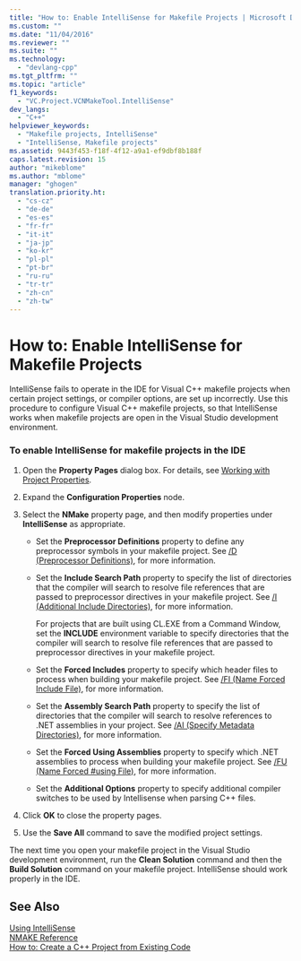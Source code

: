 ```yaml
---
title: "How to: Enable IntelliSense for Makefile Projects | Microsoft Docs"
ms.custom: ""
ms.date: "11/04/2016"
ms.reviewer: ""
ms.suite: ""
ms.technology: 
  - "devlang-cpp"
ms.tgt_pltfrm: ""
ms.topic: "article"
f1_keywords: 
  - "VC.Project.VCNMakeTool.IntelliSense"
dev_langs: 
  - "C++"
helpviewer_keywords: 
  - "Makefile projects, IntelliSense"
  - "IntelliSense, Makefile projects"
ms.assetid: 9443f453-f18f-4f12-a9a1-ef9dbf8b188f
caps.latest.revision: 15
author: "mikeblome"
ms.author: "mblome"
manager: "ghogen"
translation.priority.ht: 
  - "cs-cz"
  - "de-de"
  - "es-es"
  - "fr-fr"
  - "it-it"
  - "ja-jp"
  - "ko-kr"
  - "pl-pl"
  - "pt-br"
  - "ru-ru"
  - "tr-tr"
  - "zh-cn"
  - "zh-tw"
---
```

# How to: Enable IntelliSense for Makefile Projects
IntelliSense fails to operate in the IDE for Visual C++ makefile projects when certain project settings, or compiler options, are set up incorrectly. Use this procedure to configure Visual C++ makefile projects, so that IntelliSense works when makefile projects are open in the Visual Studio development environment.  
  
### To enable IntelliSense for makefile projects in the IDE  
  
1.  Open the **Property Pages** dialog box. For details, see [Working with Project Properties](../ide/working-with-project-properties.md).  
  
2.  Expand the **Configuration Properties** node.  
  
3.  Select the **NMake** property page, and then modify properties under **IntelliSense** as appropriate.  
  
    -   Set the **Preprocessor Definitions** property to define any preprocessor symbols in your makefile project. See [/D (Preprocessor Definitions)](../build/reference/d-preprocessor-definitions.md), for more information.  
  
    -   Set the **Include Search Path** property to specify the list of directories that the compiler will search to resolve file references that are passed to preprocessor directives in your makefile project. See [/I (Additional Include Directories)](../build/reference/i-additional-include-directories.md), for more information.  
  
         For projects that are built using CL.EXE from a Command Window, set the **INCLUDE** environment variable to specify directories that the compiler will search to resolve file references that are passed to preprocessor directives in your makefile project.  
  
    -   Set the **Forced Includes** property to specify which header files to process when building your makefile project. See [/FI (Name Forced Include File)](../build/reference/fi-name-forced-include-file.md), for more information.  
  
    -   Set the **Assembly Search Path** property to specify the list of directories that the compiler will search to resolve references to .NET assemblies in your project. See [/AI (Specify Metadata Directories)](../build/reference/ai-specify-metadata-directories.md), for more information.  
  
    -   Set the **Forced Using Assemblies** property to specify which .NET assemblies to process when building your makefile project. See [/FU (Name Forced #using File)](../build/reference/fu-name-forced-hash-using-file.md), for more information.  
  
    -   Set the **Additional Options** property to specify additional compiler switches to be used by Intellisense when parsing C++ files.  
  
4.  Click **OK** to close the property pages.  
  
5.  Use the **Save All** command to save the modified project settings.  
  
 The next time you open your makefile project in the Visual Studio development environment, run the **Clean Solution** command and then the **Build Solution** command on your makefile project. IntelliSense should work properly in the IDE.  
  
## See Also  
 [Using IntelliSense](/visualstudio/ide/using-intellisense)   
 [NMAKE Reference](../build/nmake-reference.md)   
 [How to: Create a C++ Project from Existing Code](../ide/how-to-create-a-cpp-project-from-existing-code.md)